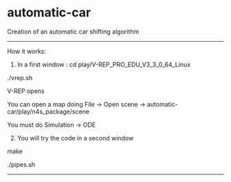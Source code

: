# automatic-car

Creation of an automatic car shifting algorithm

_____

How it works:

1) In a first window : cd play/V-REP_PRO_EDU_V3_3_0_64_Linux

./vrep.sh

V-REP opens

You can open a map doing File -> Open scene -> automatic-car/play/n4s_package/scene

You must do Simulation -> ODE

2) You will try the code in a second window

make

./pipes.sh

_____
